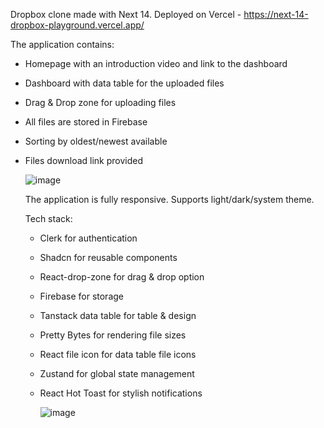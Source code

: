 Dropbox clone made with Next 14. Deployed on Vercel - https://next-14-dropbox-playground.vercel.app/

The application contains: 
- Homepage with an introduction video and link to the dashboard
- Dashboard with data table for the uploaded files
- Drag & Drop zone for uploading files
- All files are stored in Firebase
- Sorting by oldest/newest available
- Files download link provided

  ![image](https://github.com/LazarGerasimov/Next_14_Dropbox_Playground/assets/99253584/3edc1c84-239b-4dbc-aaac-8e3bf5d340fe)

  The application is fully responsive. Supports light/dark/system theme. 

  Tech stack:
  - Clerk for authentication
  - Shadcn for reusable components
  - React-drop-zone for drag & drop option
  - Firebase for storage
  - Tanstack data table for table & design
  - Pretty Bytes for rendering file sizes
  - React file icon for data table file icons
  - Zustand for global state management
  - React Hot Toast for stylish notifications
 
    ![image](https://github.com/LazarGerasimov/Next_14_Dropbox_Playground/assets/99253584/40371633-3416-4672-a50e-ca488ef6e56c)

